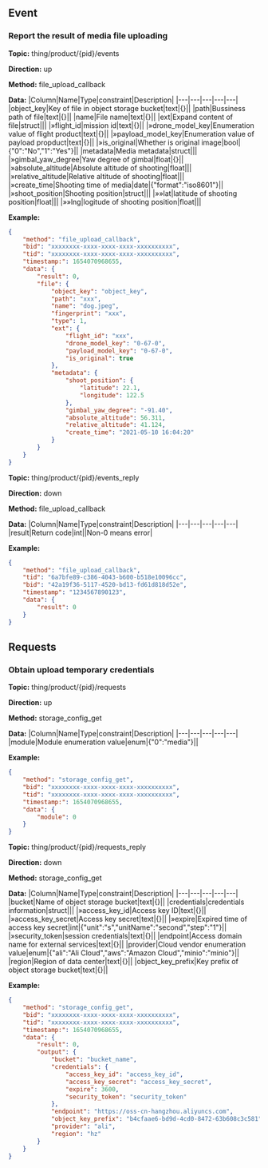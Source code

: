 




 ## Event 

### Report the result of media file uploading
**Topic:** thing/product/{pid}/events

**Direction:** up

**Method:** file_upload_callback

**Data:** 
|Column|Name|Type|constraint|Description|
|---|---|---|---|---|
|object_key|Key of file in object storage bucket|text|{}||
|path|Bussiness path of file|text|{}||
|name|File name|text|{}||
|ext|Expand content of file|struct||| 
|»flight_id|mission id|text|{}|| 
|»drone_model_key|Enumeration value of flight product|text|{}|| 
|»payload_model_key|Enumeration value of payload propduct|text|{}|| 
|»is_original|Whether is original image|bool|{&#34;0&#34;:&#34;No&#34;,&#34;1&#34;:&#34;Yes&#34;}|| 
|metadata|Media metadata|struct||| 
|»gimbal_yaw_degree|Yaw degree of gimbal|float|{}|| 
|»absolute_altitude|Absolute altitude of shooting|float||| 
|»relative_altitude|Relative altitude of shooting|float||| 
|»create_time|Shooting time of media|date|{&#34;format&#34;:&#34;iso8601&#34;}|| 
|»shoot_position|Shooting position|struct|||
|»»lat|latitude of shooting position|float|||
|»»lng|logitude of shooting position|float|||

 
 
**Example:** 
```json
{
	"method": "file_upload_callback",
	"bid": "xxxxxxxx-xxxx-xxxx-xxxx-xxxxxxxxxx",
	"tid": "xxxxxxxx-xxxx-xxxx-xxxx-xxxxxxxxxx",
	"timestamp:": 1654070968655,
	"data": {
		"result": 0,
		"file": {
			"object_key": "object_key",
			"path": "xxx",
			"name": "dog.jpeg",
			"fingerprint": "xxx",
			"type": 1,
			"ext": {
				"flight_id": "xxx",
				"drone_model_key": "0-67-0",
				"payload_model_key": "0-67-0",
				"is_original": true
			},
			"metadata": {
				"shoot_position": {
					"latitude": 22.1,
					"longitude": 122.5
				},
				"gimbal_yaw_degree": "-91.40",
				"absolute_altitude": 56.311,
				"relative_altitude": 41.124,
				"create_time": "2021-05-10 16:04:20"
			}
		}
	}
}
```



**Topic:** thing/product/{pid}/events_reply

**Direction:** down

**Method:** file_upload_callback

**Data:** 
|Column|Name|Type|constraint|Description|
|---|---|---|---|---|
|result|Return code|int||Non-0 means error|

**Example:** 
```json
{
	"method": "file_upload_callback",
	"tid": "6a7bfe89-c386-4043-b600-b518e10096cc",
	"bid": "42a19f36-5117-4520-bd13-fd61d818d52e",
	"timestamp": "1234567890123",
	"data": {
		"result": 0
	}
}
```

 





 ## Requests

### Obtain upload temporary credentials
**Topic:** thing/product/{pid}/requests

**Direction:** up

**Method:** storage_config_get

**Data:**
|Column|Name|Type|constraint|Description|
|---|---|---|---|---|
 |module|Module enumeration value|enum|{&#34;0&#34;:&#34;media&#34;}||

 
 
**Example:** 
```json
{
	"method": "storage_config_get",
	"bid": "xxxxxxxx-xxxx-xxxx-xxxx-xxxxxxxxxx",
	"tid": "xxxxxxxx-xxxx-xxxx-xxxx-xxxxxxxxxx",
	"timestamp:": 1654070968655,
	"data": {
		"module": 0
	}
}
```



**Topic:** thing/product/{pid}/requests_reply

**Direction:** down

**Method:** storage_config_get

**Data:**
|Column|Name|Type|constraint|Description|
|---|---|---|---|---|
|bucket|Name of object storage bucket|text|{}||
|credentials|credentials information|struct||| 
|»access_key_id|Access key ID|text|{}|| 
|»access_key_secret|Access key secret|text|{}|| 
|»expire|Expired time of access key secret|int|{&#34;unit&#34;:&#34;s&#34;,&#34;unitName&#34;:&#34;second&#34;,&#34;step&#34;:&#34;1&#34;}|| 
|»security_token|session credentials|text|{}|| 
|endpoint|Access domain name for external services|text|{}||
 |provider|Cloud vendor enumeration value|enum|{&#34;ali&#34;:&#34;Ali Cloud&#34;,&#34;aws&#34;:&#34;Amazon Cloud&#34;,&#34;minio&#34;:&#34;minio&#34;}||
|region|Region of data center|text|{}||
|object_key_prefix|Key prefix of object storage bucket|text|{}||

 
 
**Example:** 
```json
{
	"method": "storage_config_get",
	"bid": "xxxxxxxx-xxxx-xxxx-xxxx-xxxxxxxxxx",
	"tid": "xxxxxxxx-xxxx-xxxx-xxxx-xxxxxxxxxx",
	"timestamp:": 1654070968655,
	"data": {
		"result": 0,
		"output": {
			"bucket": "bucket_name",
			"credentials": {
				"access_key_id": "access_key_id",
				"access_key_secret": "access_key_secret",
				"expire": 3600,
				"security_token": "security_token"
			},
			"endpoint": "https://oss-cn-hangzhou.aliyuncs.com",
			"object_key_prefix": "b4cfaae6-bd9d-4cd0-8472-63b608c3c581",
			"provider": "ali",
			"region": "hz"
		}
	}
}
```


